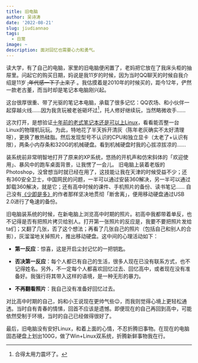 ```yaml
---
title: 旧电脑
author: 吴诗涛
date: '2022-08-21'
slug: jiudiannao
tags:
  - 日常
image: ~
description: 面对回忆也需要心力和勇气。
---
```


读大学，有了自己的电脑，家里的旧电脑便闲置了，老妈把它放在了我床头柜的抽屉里。问起它的购买日期，妈说是我11岁的时候，因为当时QQ聊天的时候自我介绍是11岁 ~~,年代感一下子上来了~~ 。我估摸着是2010年的时候买的，距今12年，俨然一款老古董，而当时却是笔记本电脑刚兴起。

这台很厚很重、带了光驱的笔记本电脑，承载了很多记忆：QQ农场、和小伙伴一起穿越火线......因为我贪玩被老爸砸坏过[^1]，托人修好继续玩，当然略微收手......

[^1]: 合得太用力震坏了。

这次打开，是想验证[十年前的老式笔记本还是可以上Linux](https://www.zhihu.com/question/46261696)，看看能否整一台Linux的物理机玩玩。为此，特地花了半天拆开清灰（陈年老灰确实不太好清理呀），更换了散热硅脂。然后发现型号不认识的CPU和独立显卡（太老了+认识有限），两条小内存条和320G的机械硬盘。看到机械硬盘时我的心拔凉拔凉的......

装系统前非常明智地打开了原来的XP系统，悠扬的开机声和仿宋斜体的「欢迎使用」、暴风中的跑车桌面背景，让我愣了一会儿。 旧电脑上装着老版的Photoshop，没曾想当时就已经在用了，这技能让我在天津的时候受益不少；还有360安全卫士，中国网民的问题，一半可以通过安装360解决，另一半可以通过卸载360解决，就是它；还有高中时候的课件、手机照片的备份、读书笔记...... 自己没有[《少即是多》](https://book.douban.com/subject/26603648/)的作者那样坚决地贯彻「断舍离」，便用移动硬盘通过USB 2.0进行了龟速的备份。

<!-- 《少即是多》读后感写完后，更换上面的链接到《少即是多》的读后感 -->

旧电脑装系统的时候，在新电脑上浏览高中时期的照片。初高中我都带着单反，也不记得是否有把照片拷贝给别人。打开第一张照片的反应是，我要不要把照片发给ta们；又翻了几张，否了这个想法；再看了几张自己的照片（包括自己和别人的合影），灰溜溜地关掉照片，推出移动硬盘。这中间的心理活动如下：

- **第一反应**：惊喜，这是开启尘封记忆的一把钥匙。

- **否决第一反应**：每个人都已有自己的生活，很多人现在已没有联系方式，也不记得姓名。另外，不一定每个人都喜欢回忆过去、回忆高中，或者现在没有准备好。我强行将其带入这样的语境，是一种无形的暴力。

- **不再翻看照片**：我自己没有准备好回忆过去。

对比高中时期的自己，妈和小王说现在更帅气些:wink:，而我则觉得心境上更轻松通透。当时自有青春的情愫，回首不应该是遗憾。即便现在的自己再回到高中，可能依然受制于环境，当时的自己已经做得很好了。

最后，旧电脑没有安好Linux，和着上面的心情，不忍折腾旧事物。在现在的电脑固态硬盘上划出100G，做了Win+Linux双系统，折腾新鲜事物我在行。
